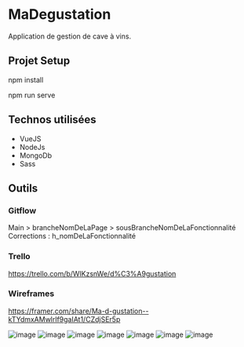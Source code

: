 # MaDegustation
Application de gestion de cave à vins.

## Projet Setup

npm install

npm run serve

## Technos utilisées
- VueJS
- NodeJs
- MongoDb
- Sass

## Outils
### Gitflow
Main > brancheNomDeLaPage > sousBrancheNomDeLaFonctionnalité
Corrections : h_nomDeLaFonctionnalité

### Trello
https://trello.com/b/WlKzsnWe/d%C3%A9gustation

### Wireframes
https://framer.com/share/Ma-d-gustation--kTYdmxAMwlrlf9gaIAt1/CZdjSEr5p

![image](https://user-images.githubusercontent.com/67960002/114877528-a5dede80-9dff-11eb-8373-be356b3f6e0d.png)
![image](https://user-images.githubusercontent.com/67960002/114877778-e63e5c80-9dff-11eb-8cbe-9e14a84269a2.png)
![image](https://user-images.githubusercontent.com/67960002/114877838-f81fff80-9dff-11eb-8073-8b323e608b54.png)
![image](https://user-images.githubusercontent.com/67960002/114877899-066e1b80-9e00-11eb-82d6-2eed4a640992.png)
![image](https://user-images.githubusercontent.com/67960002/114877982-1554ce00-9e00-11eb-8eb0-e5b6b3dcef19.png)
![image](https://user-images.githubusercontent.com/67960002/114878030-2271bd00-9e00-11eb-9bad-1bf9ca3422a3.png)
![image](https://user-images.githubusercontent.com/67960002/114878114-33223300-9e00-11eb-960e-67cff01f4a53.png)


